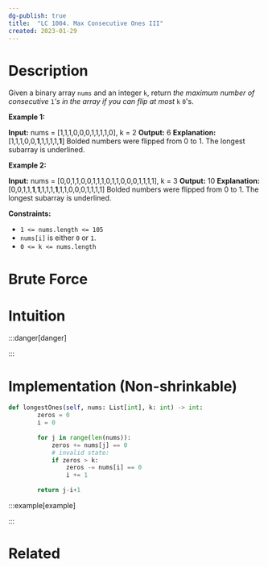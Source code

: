 ```yaml
---
dg-publish: true
title:  "LC 1004. Max Consecutive Ones III"
created: 2023-01-29
---
```



# Description
Given a binary array `nums` and an integer `k`, return _the maximum number of consecutive_ `1`_'s in the array if you can flip at most_ `k` `0`'s.

**Example 1:**

**Input:** nums = [1,1,1,0,0,0,1,1,1,1,0], k = 2
**Output:** 6
**Explanation:** [1,1,1,0,0,**1**,1,1,1,1,**1**]
Bolded numbers were flipped from 0 to 1. The longest subarray is underlined.

**Example 2:**

**Input:** nums = [0,0,1,1,0,0,1,1,1,0,1,1,0,0,0,1,1,1,1], k = 3
**Output:** 10
**Explanation:** [0,0,1,1,**1**,**1**,1,1,1,**1**,1,1,0,0,0,1,1,1,1]
Bolded numbers were flipped from 0 to 1. The longest subarray is underlined.

**Constraints:**

-   `1 <= nums.length <= 105`
-   `nums[i]` is either `0` or `1`.
-   `0 <= k <= nums.length`
# Brute Force
# Intuition

:::danger[danger] 


:::

# Implementation (Non-shrinkable)
```python
def longestOnes(self, nums: List[int], k: int) -> int:
        zeros = 0
        i = 0
        
        for j in range(len(nums)):
            zeros += nums[j] == 0
            # invalid state:
            if zeros > k:
                zeros -= nums[i] == 0
                i += 1
                
        return j-i+1
```

:::example[example] 


:::


# Related

